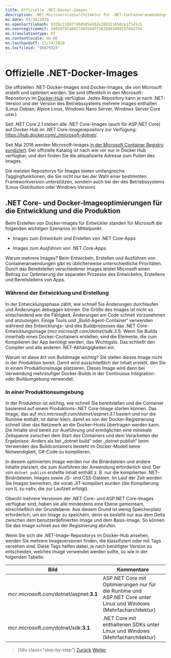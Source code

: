 ```yaml
---
title: Offizielle .NET-Docker-Images
description: .NET-Microservicesarchitektur für .NET-Containeranwendungen | Offizielle .NET-Docker-Images
ms.date: 01/30/2020
ms.openlocfilehash: 9339c21897749db854262e280321658ce1f541cb
ms.sourcegitcommit: d8020797a6657d0fbbdff362b80300815f682f94
ms.translationtype: HT
ms.contentlocale: de-DE
ms.lasthandoff: 11/24/2020
ms.locfileid: "95675515"
---
```

# <a name="official-net-docker-images"></a>Offizielle .NET-Docker-Images

Die offiziellen .NET-Docker-Images sind Docker-Images, die von Microsoft erstellt und optimiert werden. Sie sind öffentlich in den Microsoft-Repositorys im [Docker-Hub](https://hub.docker.com/u/microsoft/) verfügbar. Jedes Repository kann je nach .NET-Version und der Version des Betriebssystems mehrere Images enthalten (Linux Debian, Alpine Linux, Windows Nano Server, Windows Server Core usw.).

Seit .NET Core 2.1 stehen alle .NET Core-Images (auch für ASP.NET Core) auf Docker Hub im .NET Core-Imagerepository zur Verfügung: <https://hub.docker.com/_/microsoft-dotnet/>.

Seit Mai 2018 werden Microsoft-Images [in der Microsoft Container Registry syndiziert](https://azure.microsoft.com/blog/microsoft-syndicates-container-catalog/). Der offizielle Katalog ist nach wie vor nur in Docker Hub verfügbar, und dort finden Sie die aktualisierte Adresse zum Pullen des Images.

Die meisten Repositorys für Images bieten umfangreiche Taggingfunktionen, die Sie nicht nur bei der Wahl einer bestimmten Frameworkversion unterstützen, sondern auch bei der des Betriebssystems (Linux-Distribution oder Windows-Version).

## <a name="net-core-and-docker-image-optimizations-for-development-versus-production"></a>.NET Core- und Docker-Imageoptimierungen für die Entwicklung und die Produktion

Beim Erstellen von Docker-Images für Entwickler standen für Microsoft die folgenden wichtigen Szenarios im Mittelpunkt:

- Images zum *Entwickeln* und Erstellen von .NET Core-Apps

- Images zum *Ausführen* von .NET Core-Apps

Warum mehrere Images? Beim Entwickeln, Erstellen und Ausführen von Containeranwendungen gibt es üblicherweise unterschiedliche Prioritäten. Durch das Bereitstellen verschiedener Images leistet Microsoft einen Beitrag zur Optimierung der separaten Prozesse des Entwickelns, Erstellens und Bereitstellens von Apps.

### <a name="during-development-and-build"></a>Während der Entwicklung und Erstellung

In der Entwicklungsphase zählt, wie schnell Sie Änderungen durchlaufen und Änderungen debuggen können. Die Größe des Images ist nicht so entscheidend wie die Fähigkeit, Änderungen am Code schnell vorzunehmen und anzuzeigen. Einige Tools und „Build-Agent-Container“ verwenden während des Entwicklungs- und des Buildprozesses das .NET Core-Entwicklungsimage (*mcr.microsoft.com/dotnet/sdk:3.1*). Wenn Sie Builds innerhalb eines Docker-Containers erstellen, sind die Elemente, die zum Kompilieren der App benötigt werden, das Wichtigste. Das schließt den Compiler und alle anderen .NET-Abhängigkeiten ein.

Warum ist diese Art von Buildimage wichtig? Sie stellen dieses Image nicht in der Produktion bereit. Damit wird ausschließlich der Inhalt erstellt, den Sie in einem Produktionsimage platzieren. Dieses Image wird dann bei Verwendung mehrstufiger Docker-Builds in der Continuous Integration- oder Buildumgebung verwendet.

### <a name="in-production"></a>In einer Produktionsumgebung

In der Produktion ist wichtig, wie schnell Sie bereitstellen und die Container basierend auf einem Produktions-.NET Core-Image starten können. Das Image, das auf *mcr.microsoft.com/dotnet/aspnet:3.1* basiert und nur die Runtime enthält, ist daher klein, damit es von der Docker-Registrierung schnell über das Netzwerk an die Docker-Hosts übertragen werden kann. Die Inhalte sind bereit zur Ausführung und ermöglichen eine minimale Zeitspanne zwischen dem Start des Containers und dem Verarbeiten der Ergebnisse. Anders als bei „dotnet build“ oder „dotnet publish“ beim Verwenden des Buildcontainers besteht im Docker-Modell keine Notwendigkeit, C\#-Code zu kompilieren.

In diesem optimierten Image werden nur die Binärdateien und andere Inhalte platziert, die zum Ausführen der Anwendung erforderlich sind. Der von `dotnet publish` erstellte Inhalt enthält z. B. nur die kompilierten .NET-Binärdateien, Images sowie JS- und CSS-Dateien. Im Lauf der Zeit werden Sie Images bemerken, die vorab JIT-kompiliert wurden (die Kompilierung von IL zu nativ, die zur Laufzeit erfolgt).

Obwohl mehrere Versionen der .NET Core- und ASP.NET Core-Images verfügbar sind, haben sie alle mindestens eine Ebene gemeinsam, einschließlich der Grundebene. Aus diesem Grund ist wenig Speicherplatz erforderlich, um ein Image zu speichern, denn es besteht nur aus dem Delta zwischen dem benutzerdefinierten Image und dem Basis-Image. So können Sie das Image schnell aus der Registrierung abrufen.

Wenn Sie sich die .NET-Image-Repositorys im Docker-Hub ansehen, werden Sie mehrere Imageversionen finden, die klassifiziert oder mit Tags versehen sind. Diese Tags helfen dabei, je nach benötigter Version zu entscheiden, welches Image verwendet werden sollte, so wie in der folgenden Tabelle:

| Bild | Kommentare |
|-------|----------|
| mcr.microsoft.com/dotnet/aspnet:**3.1** | ASP.NET Core mit Optimierungen nur für die Runtime und ASP.NET Core unter Linux und Windows (Mehrfacharchitektur) |
| mcr.microsoft.com/dotnet/sdk:**3.1** | .NET Core mit enthaltenen SDKs unter Linux und Windows (Mehrfacharchitektur) |

> [!div class="step-by-step"]
> [Zurück](net-container-os-targets.md)
> [Weiter](../architect-microservice-container-applications/index.md)
